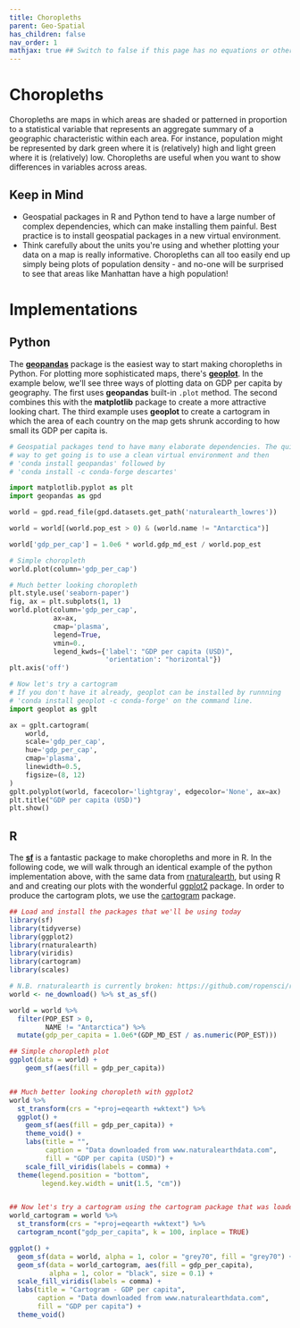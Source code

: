 ```yaml
---
title: Choropleths
parent: Geo-Spatial
has_children: false
nav_order: 1
mathjax: true ## Switch to false if this page has no equations or other math rendering.
---
```


# Choropleths

Choropleths are maps in which areas are shaded or patterned in proportion to a statistical variable that represents an aggregate summary of a geographic characteristic within each area. For instance, population might be represented by dark green where it is (relatively) high and light green where it is (relatively) low. Choropleths are useful when you want to show differences in variables across areas.

## Keep in Mind

- Geospatial packages in R and Python tend to have a large number of complex dependencies, which can make installing them painful. Best practice is to install geospatial packages in a new virtual environment.
- Think carefully about the units you're using and whether plotting your data on a map is really informative. Choropleths can all too easily end up simply being plots of population density - and no-one will be surprised to see that areas like Manhattan have a high population!

# Implementations

## Python

The [**geopandas**](https://geopandas.org/) package is the easiest way to start making choropleths in Python. For plotting more sophisticated maps, there's [**geoplot**](https://residentmario.github.io/geoplot/index.html). In the example below, we'll see three ways of plotting data on GDP per capita by geography. The first uses **geopandas** built-in `.plot` method. The second combines this with the **matplotlib** package to create a more attractive looking chart. The third example uses **geoplot** to create a cartogram in which the area of each country on the map gets shrunk according to how small its GDP per capita is.

```python
# Geospatial packages tend to have many elaborate dependencies. The quickest
# way to get going is to use a clean virtual environment and then
# 'conda install geopandas' followed by
# 'conda install -c conda-forge descartes'

import matplotlib.pyplot as plt
import geopandas as gpd

world = gpd.read_file(gpd.datasets.get_path('naturalearth_lowres'))

world = world[(world.pop_est > 0) & (world.name != "Antarctica")]

world['gdp_per_cap'] = 1.0e6 * world.gdp_md_est / world.pop_est

# Simple choropleth
world.plot(column='gdp_per_cap')

# Much better looking choropleth
plt.style.use('seaborn-paper')
fig, ax = plt.subplots(1, 1)
world.plot(column='gdp_per_cap',
           ax=ax,
           cmap='plasma',
           legend=True,
           vmin=0.,
           legend_kwds={'label': "GDP per capita (USD)",
                        'orientation': "horizontal"})
plt.axis('off')

# Now let's try a cartogram
# If you don't have it already, geoplot can be installed by runnning
# 'conda install geoplot -c conda-forge' on the command line.
import geoplot as gplt

ax = gplt.cartogram(
    world,
    scale='gdp_per_cap',
    hue='gdp_per_cap',
    cmap='plasma',
    linewidth=0.5,
    figsize=(8, 12)
)
gplt.polyplot(world, facecolor='lightgray', edgecolor='None', ax=ax)
plt.title("GDP per capita (USD)")
plt.show()
```

## R

The [**sf**](https://github.com/r-spatial/sf/) is a fantastic package to make choropleths and more in R. In the following code, we will walk through an identical example of the python implementation above, with the same data from [rnaturalearth](https://cran.r-project.org/web/packages/rnaturalearth/README.html), but using R and and creating our plots with the wonderful [ggplot2](https://ggplot2.tidyverse.org/) package. In order to produce the cartogram plots, we use the [cartogram](https://cran.r-project.org/web/packages/cartogram/index.html) package.

```r
## Load and install the packages that we'll be using today
library(sf)
library(tidyverse)
library(ggplot2)
library(rnaturalearth)
library(viridis)
library(cartogram)
library(scales)

# N.B. rnaturalearth is currently broken: https://github.com/ropensci/rnaturalearth/issues/29
world <- ne_download() %>% st_as_sf()

world = world %>%
  filter(POP_EST > 0,
         NAME != "Antarctica") %>%
  mutate(gdp_per_capita = 1.0e6*(GDP_MD_EST / as.numeric(POP_EST)))

## Simple choropleth plot
ggplot(data = world) +
    geom_sf(aes(fill = gdp_per_capita))


## Much better looking choropleth with ggplot2
world %>%
  st_transform(crs = "+proj=eqearth +wktext") %>%
  ggplot() +
    geom_sf(aes(fill = gdp_per_capita)) +
    theme_void() +
    labs(title = "",
         caption = "Data downloaded from www.naturalearthdata.com",
         fill = "GDP per capita (USD)") +
    scale_fill_viridis(labels = comma) +
  theme(legend.position = "bottom",
        legend.key.width = unit(1.5, "cm"))


## Now let's try a cartogram using the cartogram package that was loaded above
world_cartogram = world %>%
  st_transform(crs = "+proj=eqearth +wktext") %>%
  cartogram_ncont("gdp_per_capita", k = 100, inplace = TRUE)

ggplot() +
  geom_sf(data = world, alpha = 1, color = "grey70", fill = "grey70") +
  geom_sf(data = world_cartogram, aes(fill = gdp_per_capita),
          alpha = 1, color = "black", size = 0.1) +
  scale_fill_viridis(labels = comma) +
  labs(title = "Cartogram - GDP per capita",
       caption = "Data downloaded from www.naturalearthdata.com",
       fill = "GDP per capita") +
  theme_void()
```
